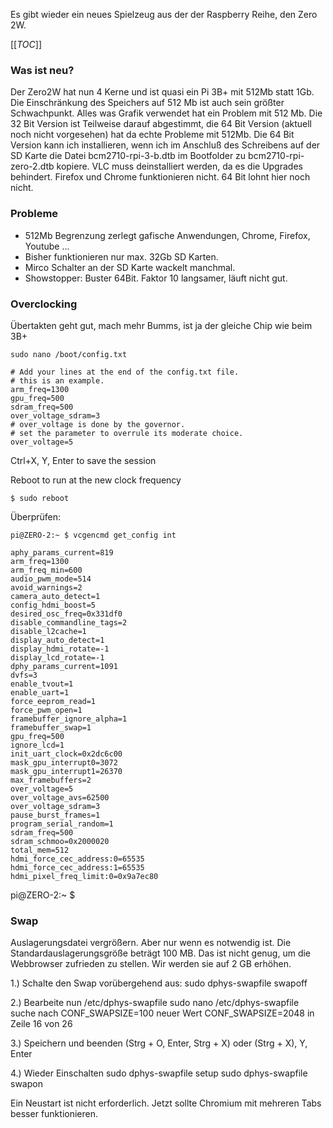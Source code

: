 Es gibt wieder ein neues Spielzeug aus der der Raspberry Reihe, den Zero 2W.

[[_TOC_]]

### Was ist neu?

Der Zero2W hat nun 4 Kerne und ist quasi ein Pi 3B+ mit 512Mb statt 1Gb.
Die Einschränkung des Speichers auf 512 Mb ist auch sein größter Schwachpunkt.
Alles was Grafik verwendet hat ein Problem mit 512 Mb.
Die 32 Bit Version ist Teilweise darauf abgestimmt, die 64 Bit Version (aktuell noch nicht vorgesehen) hat da echte Probleme mit 512Mb.
Die 64 Bit Version kann ich installieren, wenn ich im Anschluß des Schreibens auf der SD Karte die Datei bcm2710-rpi-3-b.dtb im Bootfolder
zu bcm2710-rpi-zero-2.dtb kopiere.
VLC muss deinstalliert werden, da es die Upgrades behindert. Firefox und Chrome funktionieren nicht.
64 Bit lohnt hier noch nicht.

### Probleme

* 512Mb Begrenzung zerlegt gafische Anwendungen, Chrome, Firefox, Youtube ...
* Bisher funktionieren nur max. 32Gb SD Karten.
* Mirco Schalter an der SD Karte wackelt manchmal. 
* Showstopper: Buster 64Bit. Faktor 10 langsamer, läuft nicht gut.

### Overclocking

Übertakten geht gut, mach mehr Bumms, ist ja der gleiche Chip wie beim 3B+
~~~
sudo nano /boot/config.txt
~~~

~~~
# Add your lines at the end of the config.txt file.
# this is an example.
arm_freq=1300
gpu_freq=500
sdram_freq=500
over_voltage_sdram=3
# over_voltage is done by the governor.
# set the parameter to overrule its moderate choice.
over_voltage=5
~~~

Ctrl+X, Y, Enter to save the session

Reboot to run at the new clock frequency

~~~
$ sudo reboot
~~~

Überprüfen:
~~~
pi@ZERO-2:~ $ vcgencmd get_config int
~~~
~~~
aphy_params_current=819
arm_freq=1300
arm_freq_min=600
audio_pwm_mode=514
avoid_warnings=2
camera_auto_detect=1
config_hdmi_boost=5
desired_osc_freq=0x331df0
disable_commandline_tags=2
disable_l2cache=1
display_auto_detect=1
display_hdmi_rotate=-1
display_lcd_rotate=-1
dphy_params_current=1091
dvfs=3
enable_tvout=1
enable_uart=1
force_eeprom_read=1
force_pwm_open=1
framebuffer_ignore_alpha=1
framebuffer_swap=1
gpu_freq=500
ignore_lcd=1
init_uart_clock=0x2dc6c00
mask_gpu_interrupt0=3072
mask_gpu_interrupt1=26370
max_framebuffers=2
over_voltage=5
over_voltage_avs=62500
over_voltage_sdram=3
pause_burst_frames=1
program_serial_random=1
sdram_freq=500
sdram_schmoo=0x2000020
total_mem=512
hdmi_force_cec_address:0=65535
hdmi_force_cec_address:1=65535
hdmi_pixel_freq_limit:0=0x9a7ec80
~~~
pi@ZERO-2:~ $


### Swap
Auslagerungsdatei vergrößern. Aber nur wenn es notwendig ist.
Die Standardauslagerungsgröße beträgt 100 MB. Das ist nicht genug, um die Webbrowser zufrieden zu stellen. Wir werden sie auf 2 GB erhöhen.

1.) Schalte den Swap vorübergehend aus:
    sudo dphys-swapfile swapoff

2.) Bearbeite nun /etc/dphys-swapfile
    sudo nano /etc/dphys-swapfile
    suche nach CONF_SWAPSIZE=100 neuer Wert
    CONF_SWAPSIZE=2048 in Zeile 16 von 26

3.) Speichern und beenden (Strg + O, Enter, Strg + X) oder (Strg + X), Y, Enter

4.) Wieder Einschalten
    sudo dphys-swapfile setup
    sudo dphys-swapfile swapon

Ein Neustart ist nicht erforderlich. Jetzt sollte Chromium mit mehreren Tabs besser funktionieren.

